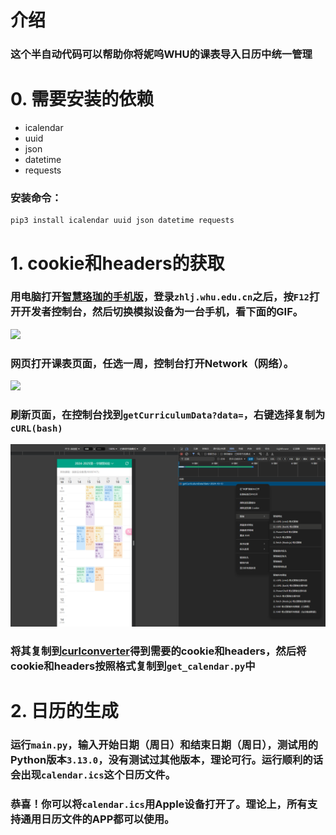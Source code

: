 # 介绍
### 这个半自动代码可以帮助你将妮呜WHU的课表导入日历中统一管理

# 0. 需要安装的依赖
+ icalendar
+ uuid
+ json
+ datetime
+ requests

### 安装命令：
```
pip3 install icalendar uuid json datetime requests
```
# 1. cookie和headers的获取
### 用电脑打开[智慧珞珈的手机版](https://zhlj.whu.edu.cn/mobile/curriculum)，登录`zhlj.whu.edu.cn`之后，按`F12`打开开发者控制台，然后切换模拟设备为一台手机，看下面的GIF。
![](https://raw.githubusercontent.com/stephen-zeng/WHU_Class/master/guidance/1.gif)

### 网页打开课表页面，任选一周，控制台打开Network（网络）。
![](https://raw.githubusercontent.com/stephen-zeng/WHU_Class/master/guidance/2.gif)

### 刷新页面，在控制台找到`getCurriculumData?data=`，右键选择复制为`cURL(bash)`
![alt text](guidance/image.png)

### 将其复制到[curlconverter](https://curlconverter.com/python/)得到需要的cookie和headers，然后将cookie和headers按照格式复制到`get_calendar.py`中

# 2. 日历的生成
### 运行`main.py`，输入开始日期（周日）和结束日期（周日），测试用的Python版本`3.13.0`，没有测试过其他版本，理论可行。运行顺利的话会出现`calendar.ics`这个日历文件。
### 恭喜！你可以将`calendar.ics`用Apple设备打开了。理论上，所有支持通用日历文件的APP都可以使用。